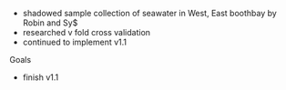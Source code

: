 * shadowed sample collection of seawater in West, East boothbay by Robin and Sy$
* researched v fold cross validation
* continued to implement v1.1

Goals 

* finish v1.1 

